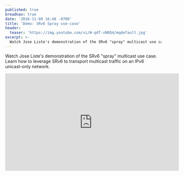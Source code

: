 ```yaml
---
published: true
breadnav: true
date: '2016-11-09 16:48 -0700'
title: 'Demo: SRv6 Spray use-case'
header:
  teaser: 'https://img.youtube.com/vi/W-q4T-vN0Q4/mqdefault.jpg'
excerpt: >-
  Watch Jose Liste's demonstration of the SRv6 "spray" multicast use case. Learn how to leverage SRv6 to transport multicast traffic on an IPv6 unicast-only network.
---
```

Watch Jose Liste's demonstration of the SRv6 "spray" multicast use case. Learn how to leverage SRv6 to transport multicast traffic on an IPv6 unicast-only network.

<iframe width="560" height="315" src="https://www.youtube.com/embed/W-q4T-vN0Q4" frameborder="0" allowfullscreen></iframe>